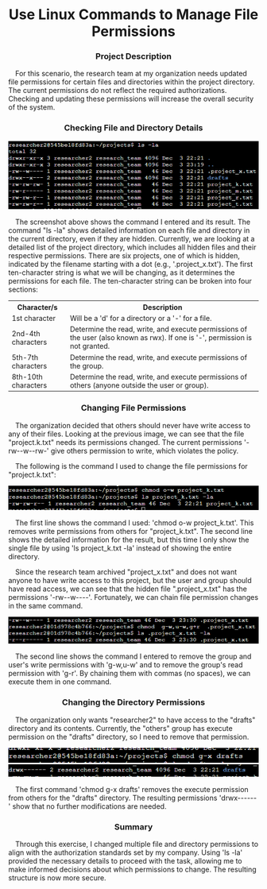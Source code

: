 <h1 align="center">Use Linux Commands to Manage File Permissions</h1>

<h3 align="center">Project Description</h3>
<p>&emsp;For this scenario, the research team at my organization needs updated file permissions for certain files and directories within the project directory. The current permissions do not reflect the required authorizations. Checking and updating these permissions will increase the overall security of the system.</p>

<h3 align="center">Checking File and Directory Details</h3>
<p align="center">
<img src="https://github.com/BradRoff/write-up/blob/d0f969f64097b5339e301c24a5732c6055d39e88/coursera/Google%20Cybersecurity%20Professional%20Certificate/Tools%20of%20the%20Trade%3A%20Linux%20and%20SQL/activities/manage%20file%20permissions/img/1.png">
</p>
<p>&emsp;The screenshot above shows the command I entered and its result. The command "ls -la" shows detailed information on each file and directory in the current directory, even if they are hidden. Currently, we are looking at a detailed list of the project directory, which includes all hidden files and their respective permissions. There are six projects, one of which is hidden, indicated by the filename starting with a dot (e.g., '.project_x.txt'). The first ten-character string is what we will be changing, as it determines the permissions for each file. The ten-character string can be broken into four sections:</p>

<table>
  <tr>
    <th>Character/s</th>
    <th>Description</th>
  </tr>
  <tr>
    <td>1st character</td>
    <td>Will be a 'd' for a directory or a '-' for a file.</td>
  </tr>
  <tr>
    <td>2nd-4th characters</td>
    <td>Determine the read, write, and execute permissions of the user (also known as rwx). If one is '-', permission is not granted.</td>
  </tr>
  <tr>
    <td>5th-7th characters</td>
    <td>Determine the read, write, and execute permissions of the group.</td>
  </tr>
  <tr>
    <td>8th-10th characters</td>
    <td>Determine the read, write, and execute permissions of others (anyone outside the user or group).</td>
  </tr>
</table>

<h3 align="center">Changing File Permissions</h3>
<p>&emsp;The organization decided that others should never have write access to any of their files. Looking at the previous image, we can see that the file "project.k.txt" needs its permissions changed. The current permissions '-rw--w--rw-' give others permission to write, which violates the policy.</p>
<p>&emsp;The following is the command I used to change the file permissions for "project.k.txt":</p>
<p align="center">
<img src="https://github.com/BradRoff/write-up/blob/697d218242410127417cc50d5b8a9001e93c4801/coursera/Google%20Cybersecurity%20Professional%20Certificate/Tools%20of%20the%20Trade%3A%20Linux%20and%20SQL/activities/manage%20file%20permissions/img/2.png">
</p>
<p>&emsp;The first line shows the command I used: 'chmod o-w project_k.txt'. This removes write permissions from others for "project_k.txt". The second line shows the detailed information for the result, but this time I only show the single file by using 'ls project_k.txt -la' instead of showing the entire directory.</p>

<p>&emsp;Since the research team archived "project_x.txt" and does not want anyone to have write access to this project, but the user and group should have read access, we can see that the hidden file ".project_x.txt" has the permissions '-rw--w----'. Fortunately, we can chain file permission changes in the same command.</p>
<p align="center">
<img src="https://github.com/BradRoff/write-up/blob/27f2dd28d2e81340361b30918fe50ed96d958193/coursera/Google%20Cybersecurity%20Professional%20Certificate/Tools%20of%20the%20Trade%3A%20Linux%20and%20SQL/activities/manage%20file%20permissions/img/3.png">
</p>
<p>&emsp;The second line shows the command I entered to remove the group and user's write permissions with 'g-w,u-w' and to remove the group's read permission with 'g-r'. By chaining them with commas (no spaces), we can execute them in one command.</p>

<h3 align="center">Changing the Directory Permissions</h3>
<p>&emsp;The organization only wants "researcher2" to have access to the "drafts" directory and its contents. Currently, the "others" group has execute permission on the "drafts" directory, so I need to remove that permission.</p>
<p align="center">
<img src="https://github.com/BradRoff/write-up/blob/a5e35a9eab4079a12299cad3ab4c01321cdc53a6/coursera/Google%20Cybersecurity%20Professional%20Certificate/Tools%20of%20the%20Trade%3A%20Linux%20and%20SQL/activities/manage%20file%20permissions/img/4.png">
<img src="https://github.com/BradRoff/write-up/blob/a5e35a9eab4079a12299cad3ab4c01321cdc53a6/coursera/Google%20Cybersecurity%20Professional%20Certificate/Tools%20of%20the%20Trade%3A%20Linux%20and%20SQL/activities/manage%20file%20permissions/img/5.png">
</p>
<p>&emsp;The first command 'chmod g-x drafts' removes the execute permission from others for the "drafts" directory. The resulting permissions 'drwx------' show that no further modifications are needed.</p>

<h3 align="center">Summary</h3>
<p>&emsp;Through this exercise, I changed multiple file and directory permissions to align with the authorization standards set by my company. Using 'ls -la' provided the necessary details to proceed with the task, allowing me to make informed decisions about which permissions to change. The resulting structure is now more secure.</p>
